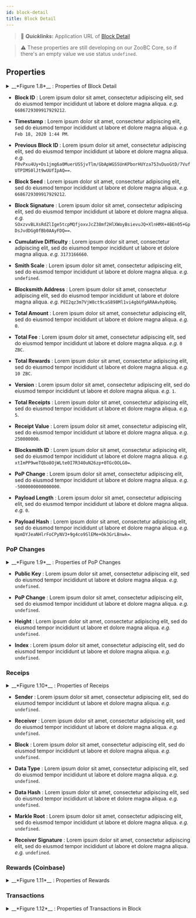 ```yaml
---
id: block-detail
title: Block Detail
---
```


> 🔗 __*Quicklinks*:__ Application URL of [Block Detail][block-detail]

> ⚠️ These properties are still developing on our ZooBC Core, so if there's an empty value we use status `undefined`.

[block-detail]: https://zoobc.net/blocks/6686729309917929212

## Properties

<details>
  <summary>__*Figure 1.8*__ : Properties of Block Detail</summary>
  </br>
  ![Figure 1.8 Graph of Latest Blocks and Transactions](assets/img/zoobc_explorer_block_detail_properties.png)
</details>

* **Block ID** : Lorem ipsum dolor sit amet, consectetur adipiscing elit, sed do eiusmod tempor incididunt ut labore et dolore magna aliqua. _e.g._ `6686729309917929212`.

* **Timestamp** : Lorem ipsum dolor sit amet, consectetur adipiscing elit, sed do eiusmod tempor incididunt ut labore et dolore magna aliqua. _e.g._ `Feb 18, 2020 1:44 PM`.

* **Previous Block ID** : Lorem ipsum dolor sit amet, consectetur adipiscing elit, sed do eiusmod tempor incididunt ut labore et dolore magna aliqua. _e.g._ `F0vPxu4Uy+Ds1jmg6a0MuerUSSjvTlm/GbApWGSSUnKPborHUYza753vDuoGtD/7VufUTPIMS0lJt9wUUfIpAQ==`.

* **Block Seed** : Lorem ipsum dolor sit amet, consectetur adipiscing elit, sed do eiusmod tempor incididunt ut labore et dolore magna aliqua. _e.g._ `6686729309917929212`.

* **Block Signature** : Lorem ipsum dolor sit amet, consectetur adipiscing elit, sed do eiusmod tempor incididunt ut labore et dolore magna aliqua. _e.g._ `SOxzvvBLXsRdZlIge5tcpMQfjoxvJcZ38mf2HlXWoyBsievuJQ+XlnHMX+4BEn05+GpDsJvdDGg0fBb0AAyFDQ==`.

* **Cumulative Difficulty** : Lorem ipsum dolor sit amet, consectetur adipiscing elit, sed do eiusmod tempor incididunt ut labore et dolore magna aliqua. _e.g._ `3173166660`.

* **Smith Scale** : Lorem ipsum dolor sit amet, consectetur adipiscing elit, sed do eiusmod tempor incididunt ut labore et dolore magna aliqua. _e.g._ `undefined`.

* **Blocksmith Address** : Lorem ipsum dolor sit amet, consectetur adipiscing elit, sed do eiusmod tempor incididunt ut labore et dolore magna aliqua. _e.g._ `P8I2qz3m7VjW8ct9caS898Ml1vi4gbUfgARAAvhp0U4q`.

* **Total Amount** : Lorem ipsum dolor sit amet, consectetur adipiscing elit, sed do eiusmod tempor incididunt ut labore et dolore magna aliqua. _e.g._ `0`.

* **Total Fee** : Lorem ipsum dolor sit amet, consectetur adipiscing elit, sed do eiusmod tempor incididunt ut labore et dolore magna aliqua. _e.g._ `0 ZBC`.

* **Total Rewards** : Lorem ipsum dolor sit amet, consectetur adipiscing elit, sed do eiusmod tempor incididunt ut labore et dolore magna aliqua. _e.g._ `10 ZBC`.

* **Version** : Lorem ipsum dolor sit amet, consectetur adipiscing elit, sed do eiusmod tempor incididunt ut labore et dolore magna aliqua. _e.g._ `1`.

* **Total Receipts** : Lorem ipsum dolor sit amet, consectetur adipiscing elit, sed do eiusmod tempor incididunt ut labore et dolore magna aliqua. _e.g._ `5`.

* **Receipt Value** : Lorem ipsum dolor sit amet, consectetur adipiscing elit, sed do eiusmod tempor incididunt ut labore et dolore magna aliqua. _e.g._ `250000000`.

* **Blocksmith ID** : Lorem ipsum dolor sit amet, consectetur adipiscing elit, sed do eiusmod tempor incididunt ut labore et dolore magna aliqua. _e.g._ `xtImPP9weTQbo8OjWLte0I7R340uN26zp+0TGcOOLG0=`.

* **PoP Change** : Lorem ipsum dolor sit amet, consectetur adipiscing elit, sed do eiusmod tempor incididunt ut labore et dolore magna aliqua. _e.g._ `-5000000000000000`.

* **Payload Length** : Lorem ipsum dolor sit amet, consectetur adipiscing elit, sed do eiusmod tempor incididunt ut labore et dolore magna aliqua. _e.g._ `0`.

* **Payload Hash** : Lorem ipsum dolor sit amet, consectetur adipiscing elit, sed do eiusmod tempor incididunt ut labore et dolore magna aliqua. _e.g._ `HpmDYJeaNHlrFoCPyNV3+9g4co9SlEMe+Ok3GrLBnwk=`.

### PoP Changes

<details>
  <summary>__*Figure 1.9*__ : Properties of PoP Changes</summary>
  </br>
  ![Figure 1.9 Properties of PoP Changes](assets/img/under_construction.png)
</details>

* **Public Key** : Lorem ipsum dolor sit amet, consectetur adipiscing elit, sed do eiusmod tempor incididunt ut labore et dolore magna aliqua. _e.g._ `undefined`.

* **PoP Change** : Lorem ipsum dolor sit amet, consectetur adipiscing elit, sed do eiusmod tempor incididunt ut labore et dolore magna aliqua. _e.g._ `undefined`.

* **Height** : Lorem ipsum dolor sit amet, consectetur adipiscing elit, sed do eiusmod tempor incididunt ut labore et dolore magna aliqua. _e.g._ `undefined`.

* **Index** : Lorem ipsum dolor sit amet, consectetur adipiscing elit, sed do eiusmod tempor incididunt ut labore et dolore magna aliqua. _e.g._ `undefined`.

### Receips

<details>
  <summary>__*Figure 1.10*__ : Properties of Receips</summary>
  </br>
  ![Figure 1.10 Properties of Receips](assets/img/under_construction.png)
</details>

* **Sender** : Lorem ipsum dolor sit amet, consectetur adipiscing elit, sed do eiusmod tempor incididunt ut labore et dolore magna aliqua. _e.g._ `undefined`.

* **Receiver** : Lorem ipsum dolor sit amet, consectetur adipiscing elit, sed do eiusmod tempor incididunt ut labore et dolore magna aliqua. _e.g._ `undefined`.

* **Block** : Lorem ipsum dolor sit amet, consectetur adipiscing elit, sed do eiusmod tempor incididunt ut labore et dolore magna aliqua. _e.g._ `undefined`.

* **Data Type** : Lorem ipsum dolor sit amet, consectetur adipiscing elit, sed do eiusmod tempor incididunt ut labore et dolore magna aliqua. _e.g._ `undefined`.

* **Data Hash** : Lorem ipsum dolor sit amet, consectetur adipiscing elit, sed do eiusmod tempor incididunt ut labore et dolore magna aliqua. _e.g._ `undefined`.

* **Markle Root** : Lorem ipsum dolor sit amet, consectetur adipiscing elit, sed do eiusmod tempor incididunt ut labore et dolore magna aliqua. _e.g._ `undefined`.

* **Receiver Signature** : Lorem ipsum dolor sit amet, consectetur adipiscing elit, sed do eiusmod tempor incididunt ut labore et dolore magna aliqua. _e.g._ `undefined`.

### Rewards (Coinbase)

<details>
  <summary>__*Figure 1.11*__ : Properties of Rewards</summary>
  </br>
  ![Figure 1.11 Properties of Rewards](assets/img/under_construction.png)
</details>

### Transactions

<details>
  <summary>__*Figure 1.12*__ : Properties of Transactions in Block</summary>
  </br>
  ![Figure 1.12 Properties of Transactions in Block](assets/img/zoobc_explorer_transactions_in_block.png)
</details>

